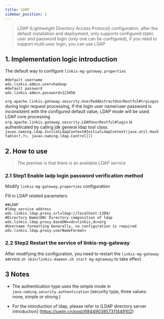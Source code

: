 ```yaml
---
title: LDAP
sidebar_position: 1
---
```

> LDAP (Lightweight Directory Access Protocol) configuration, after the default installation and deployment, only supports configured static user and password login (only one can be configured), if you need to support multi-user login, you can use LDAP

## 1. Implementation logic introduction

The default way to configure `linkis-mg-gateway.properties`
 
```properties
#default username
wds.linkis.admin.user=hadoop
#default password 
wds.linkis.admin.password=123456
```

`org.apache.linkis.gateway.security.UserPwdAbstractUserRestful#tryLogin` during login request processing,
If the login user name/user password is inconsistent with the configured default value, LDAP mode will be used.
LDAP core processing `org.apache.linkis.gateway.security.LDAPUserRestful#login` is authenticated by calling jdk general ldap tool class.
`javax.naming.ldap.InitialLdapContext#InitialLdapContext(java.util.Hashtable<?,?>, javax.naming.ldap.Control[])`


## 2. How to use

> The premise is that there is an available LDAP service

### 2.1 Step1 Enable ladp login password verification method

Modify `linkis-mg-gateway.properties` configuration

Fill in LDAP related parameters
```properties
##LDAP
#ldap service address
wds.linkis.ldap.proxy.url=ldap://localhost:1389/
#Directory Name(DN) Directory composition of ldap
wds.linkis.ldap.proxy.baseDN==dc=linkis,dc=org
#Username formatting Generally, no configuration is required
wds.linkis.ldap.proxy.userNameFormat=
```
### 2.2 Step2 Restart the service of linkis-mg-gateway

After modifying the configuration, you need to restart the `linkis-mg-gateway` service `sh sbin/linkis-daemon.sh start mg-mgtaeway` to take effect

## 3 Notes

- The authentication type uses the simple mode in `java.naming.security.authentication` (security type, three values: none, simple or strong.)

- For the introduction of ldap, please refer to [LDAP directory server introduction] (https://juejin.cn/post/6844903857311449102)